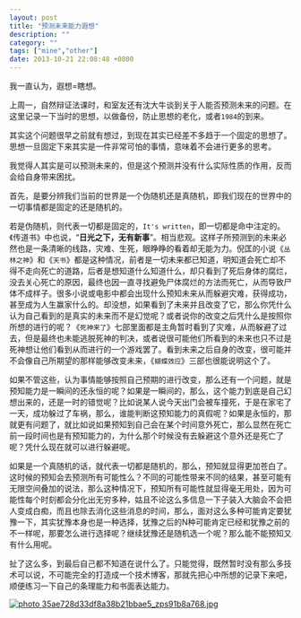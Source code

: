 ```yaml
---
layout: post
title: "预测未来能力遐想"
description: ""
category: ""
tags: ["mine","other"]
date: 2013-10-21 22:08:48 +0800
---
```


我一直认为，遐想=瞎想。

上周一，自然辩证法课时，和室友还有沈大牛谈到关于人能否预测未来的问题。在这里记录一下当时的思想，以做备份，防止思想的老化，或者`1984`的到来。

其实这个问题很早之前就有想过，到现在其实已经差不多趋于一个固定的思想了。思想一旦固定下来其实是一件非常可怕的事情，意味着不会进行更多的思考。

我觉得人其实是可以预测未来的，但是这个预测并没有什么实际性质的作用，反而会给自身带来困扰。

首先，是要分辨我们当前的世界是一个伪随机还是真随机，即我们现在的世界中的一切事情都是固定的还是随机的。

若是伪随机，则代表一切都是固定的，`It's written`，即一切都是命中注定的。《传道书》中也说，“**日光之下，无有新事**”。相当悲观。这样子所预测到的未来必然也是一条清晰的线路，灾难、生死，眼睁睁的看着却无能为力。倪匡的小说《`丛林之神`》和《`天书`》都是这种情况，前者是一切未来都已知道，明知道会死亡却不得不走向死亡的道路，后者是想知道什么知道什么，却只看到了死后身体的腐烂，没去关心死亡的原因，最终也因一直寻找避免尸体腐烂的方法而死亡，从而导致尸体不成样子。很多小说或电影中都会出现什么预知未来从而躲避灾难，获得成功，甚至成为人生赢家什么的。却没想，如果看到了未来并且改变了它，那么你凭什么认为自己看到的是真实的未来而不是幻觉呢？或者说你的改变之后凭什么是按照你所想的进行的呢？《`死神来了`》七部里面都是主角暂时看到了灾难，从而躲避了过去，但是最终也未能逃脱死神的判决，或者说很可能他们所看到的未来也只不过是死神想让他们看到从而进行的一个游戏罢了。看到未来之后自身的改变，很可能并不会像自己所期望的那样能够改变未来，《`蝴蝶效应`》三部也很能说明这个了。

如果不管这些，认为事情能够按照自己预期的进行改变，那么还有一个问题，就是预知能力是一瞬间的还永恒的呢？如果是一瞬间的，那么，这个能力到底是自己幻想出来的，还是一时的错觉呢？比如说某人说今天出门会被车撞死，于是在家宅了一天，成功躲过了车祸，那么，谁能判断这预知能力的真假呢？如果是永恒的，那就更有问题了，就比如说如果预知到自己会在某个时间意外死亡，那么显然在死亡前一段时间也是有预知能力的，为什么那个时候没有去躲避这个意外还是死亡了呢？凭什么现在就可以进行躲避呢。

如果是一个真随机的话，就代表一切都是随机的，那么，预知就显得更加苍白了。这时候的预知会去预测所有可能性么？不同的可能性带来不同的结果，甚至可能有无限空间叠加的说法，那么这种情况下，预知所有可能性就显得毫无用处，因为可能性每个时刻都会分化出无穷多种，姑且不论这么多信息一下子装入大脑会不会把人变成白痴，而且也除去消化这些消息的时间，那么，面对这么多种可能肯定要犹豫一下，其实犹豫本身也是一种选择，犹豫之后的N种可能肯定已经和犹豫之前的不一样呢，那要怎么进行选择呢？继续犹豫还是随机选一个呢？那么能不能预知又有什么用呢。

扯了这么多，到最后自己都不知道在说什么了。只能觉得，既然暂时没有那么多技术可以说，不可能完全的打造成一个技术博客，那就先把心中所想的记录下来吧，顺便练习一下自己的条理能力和书面表达能力。

<a href="http://s760.photobucket.com/user/cmy_zs/media/35ae728d33df8a38b21bbae5_zps91b8a768.jpg.html" target="_blank"><img src="http://i760.photobucket.com/albums/xx246/cmy_zs/35ae728d33df8a38b21bbae5_zps91b8a768.jpg" border="0" alt=" photo 35ae728d33df8a38b21bbae5_zps91b8a768.jpg"/></a>